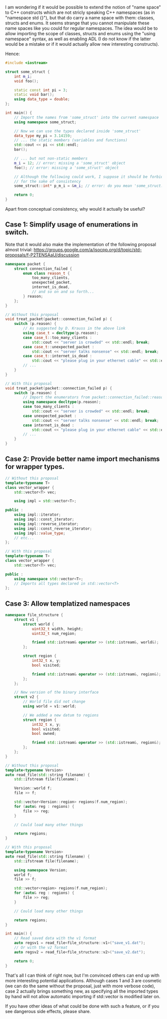 I am wondering if it would be possible to extend the notion of "name space" to C++ constructs which are not stricly speaking C++ namespaces (as in "namespace std {}"), but that do carry a name space with them: classes, structs and enums.
It seems strange that you cannot manipulate these name spaces like you could for regular namespaces.
The idea would be to allow importing the scope of classes, structs and enums using the "using namespace" syntax, as well as enabling ADL (I do not know if the latter would be a mistake or if it would actually allow new interesting constructs).


Hence:
```c++
#include <iostream>

struct some_struct {
    int m_i;
    void foo();

    static const int pi = 3;
    static void bar();
    using data_type = double;
};

int main() {
    // Import the names from 'some_struct' into the current namespace
    using namespace some_struct;

    // Now we can use the types declared inside 'some_struct'
    data_type my_pi = 3.14159;
    // ... the static members (variables and functions)
    std::cout << pi << std::endl;
    bar();

    // ... but not non-static members
    m_i = 12; // error: missing a 'some_struct' object
    foo(); // error: missing a 'some_struct' object

    // Although the following could work, I suppose it should be forbidden
    // for the sake of consistency
    some_struct::int* p_m_i = &m_i; // error: do you mean 'some_struct::m_i'?

    return 0;
}
```

Apart from conceptual consistency, why would it actually be useful?

## Case 1: Simplify usage of enumerations in switch.
Note that it would also make the implementation of the following proposal almost trivial:
https://groups.google.com/a/isocpp.org/d/topic/std-proposals/f-P2TENSAaU/discussion

```c++
namespace packet {
    struct connection_failed {
        enum class reason_t {
            too_many_clients,
            unexpected_packet,
            internet_is_dead,
            // and so on and so forth...
        } reason;
    };
}

// Without this proposal
void treat_packet(packet::connection_failed p) {
    switch (p.reason) {
        // As suggested by D. Krauss in the above link
        using case_t = decltype(p.reason);
        case case_t::too_many_clients :
            std::cout << "server is crowded" << std::endl; break;
        case case_t::unexpected_packet :
            std::cout << "server talks nonsense" << std::endl; break;
        case case_t::internet_is_dead :
            std::cout << "please plug in your ethernet cable" << std::endl; break;
        // ...
    }
}

// With this proposal
void treat_packet(packet::connection_failed p) {
    switch (p.reason) {
        // Import the enumerators from packet::connection_failed::reason_t
        using namespace decltype(p.reason);
        case too_many_clients :
            std::cout << "server is crowded" << std::endl; break;
        case unexpected_packet :
            std::cout << "server talks nonsense" << std::endl; break;
        case internet_is_dead :
            std::cout << "please plug in your ethernet cable" << std::endl; break;
        // ...
    }
}
```

## Case 2: Provide better name import mechanisms for wrapper types.
```c++
// Without this proposal
template<typename T>
class vector_wrapper {
    std::vector<T> vec;

    using impl = std::vector<T>;

public :
    using impl::iterator;
    using impl::const_iterator;
    using impl::reverse_iterator;
    using impl::const_reverse_iterator;
    using impl::value_type;
    // etc...
};

// With this proposal
template<typename T>
class vector_wrapper {
    std::vector<T> vec;

public :
    using namespace std::vector<T>;
    // Imports all types declared in std::vector<T>
};
```

## Case 3: Allow templatized namespaces
```c++
namespace file_structure {
    struct v1 {
        struct world {
            uint32_t width, height;
            uint32_t num_region;

            friend std::istream& operator >> (std::istream&, world&);
        };

        struct region {
            int32_t x, y;
            bool visited;

            friend std::istream& operator >> (std::istream&, region&);
        };
    };

    // New version of the binary interface
    struct v2 {
        // World file did not change
        using world = v1::world;

        // We added a new datum to regions
        struct region {
            int32_t x, y;
            bool visited;
            bool owned;

            friend std::istream& operator >> (std::istream&, region&);
        };
    };
}

// Without this proposal
template<typename Version>
auto read_file(std::string filename) {
    std::ifstream file(filename);

    Version::world f;
    file >> f;

    std::vector<Version::region> regions(f.num_region);
    for (auto& reg : regions) {
        file >> reg;
    }

    // Could load many other things

    return regions;
}

// With this proposal
template<typename Version>
auto read_file(std::string filename) {
    std::ifstream file(filename);

    using namespace Version;
    world f;
    file >> f;

    std::vector<region> regions(f.num_region);
    for (auto& reg : regions) {
        file >> reg;
    }

    // Could load many other things

    return regions;
}

int main() {
    // Read saved data with the v1 format
    auto regsv1 = read_file<file_structure::v1>("save_v1.dat");
    // Or with the v2 format
    auto regsv2 = read_file<file_structure::v2>("save_v2.dat");

    return 0;
}
```

That's all I can think of right now, but I'm convinced others can end up with more interesting potential applications. Although cases 1 and 3 are cosmetic (we can do the same without the proposal, just with more verbose code), case 2 actually brings something new, as specifying all the imported types by hand will not allow automatic importing if std::vector<T> is modified later on.

If you have other ideas of what could be done with such a feature, or if you see dangerous side effects, please share.

